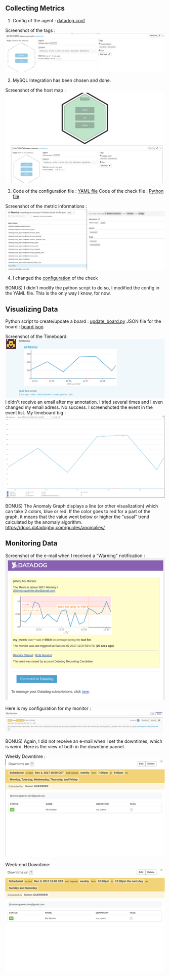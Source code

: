 ## Collecting Metrics
1) Config of the agent : [datadog.conf](dd-agent/datadog.conf)

Screenshot of the tags : ![alt text](screenshots/tags.png "Tags")

2) MySQL Integration has been chosen and done.

Screenshot of the host map : ![alt text](screenshots/host_map_sql.png "Host Map")

3) Code of the configuration file : [YAML file](dd-agent/conf.d/my_check.yaml)
Code of the check file : [Python file](dd-agent/checks.d/my_check.py)

Screenshot of the metric informations : ![alt text](screenshots/my_metric_definition.png "my_metric")

4) I changed the [configuration](dd-agent/conf.d/my_check.yaml) of the check

BONUS) I didn't modify the python script to do so, I modified the config in the YAML file. This is the only way I know, for now.

## Visualizing Data
Python script to create/update a board : [update_board.py](./update_board.py)
JSON file for the board : [board.json](./board.json)

Screenshot of the Timeboard:
![alt text](screenshots/my_timeboard.png "my timeboard")
I didn't receive an email after my annotation. I tried several times and I even changed my email adress. No success. I screenshoted the event in the event list.
My timeboard big : ![alt text](screenshots/my_timeboard_big.png "my timeboard big")

BONUS) The Anomaly Graph displays a line (or other visualization) which can take 2 colors, blue or red. If the color goes to red for a part of the graph, it means that the value went below or higher the "usual" trend calculated by the anomaly algorithm. https://docs.datadoghq.com/guides/anomalies/ 

## Monitoring Data
Screenshot of the e-mail when I received a "Warning" notification :
![alt text](screenshots/email_my_monitor.png "warning notification")

Here is my configuration for my monitor :
![alt text](screenshots/my_monitor_conf.png "warning notification")

BONUS) Again, I did not receive an e-mail when I set the downtimes, which is weird.
Here is the view of both in the downtime pannel.

Weekly Downtime :
![alt text](screenshots/weekly_downtime.png "warning notification")

Week-end Downtime:
![alt text](screenshots/weekend_downtime.png "warning notification")
